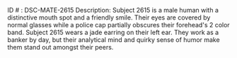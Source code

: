 ID # : DSC-MATE-2615
Description: Subject 2615 is a male human with a distinctive mouth spot and a friendly smile. Their eyes are covered by normal glasses while a police cap partially obscures their forehead's 2 color band. Subject 2615 wears a jade earring on their left ear. They work as a banker by day, but their analytical mind and quirky sense of humor make them stand out amongst their peers.